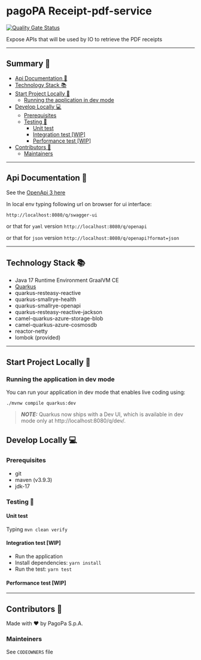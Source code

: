 # pagoPA Receipt-pdf-service

[![Quality Gate Status](https://sonarcloud.io/api/project_badges/measure?project=pagopa_pagopa-pdf-receipt-service&metric=alert_status)](https://sonarcloud.io/dashboard?id=pagopa_pagopa-pdf-receipt-service)

Expose APIs that will be used by IO to retrieve the PDF receipts

---

## Summary 📖

- [Api Documentation 📖](#api-documentation-)
- [Technology Stack 📚](#technology-stack-)
- [Start Project Locally 🚀](#start-project-locally-)
  * [Running the application in dev mode](#running-the-application-in-dev-mode)
- [Develop Locally 💻](#develop-locally-)
  * [Prerequisites](#prerequisites)
  * [Testing 🧪](#testing-)
    + [Unit test](#unit-test)
    + [Integration test [WIP]](#integration-test-wip)
    + [Performance test [WIP]](#performance-test-wip)
- [Contributors 👥](#contributors-)
  * [Maintainers](#maintainers)

---

## Api Documentation 📖

See
the [OpenApi 3 here](https://editor.swagger.io/?url=https://raw.githubusercontent.com/pagopa/pagopa-receipt-pdf-service/main/openapi/openapi.json)

In local env typing following url on browser for ui interface:

```http://localhost:8080/q/swagger-ui```

or that for `yaml` version ```http://localhost:8080/q/openapi```

or that for `json` version ```http://localhost:8080/q/openapi?format=json```

---

## Technology Stack 📚

- Java 17 Runtime Environment GraalVM CE
- [Quarkus](https://quarkus.io/)
- quarkus-resteasy-reactive
- quarkus-smallrye-health
- quarkus-smallrye-openapi
- quarkus-resteasy-reactive-jackson
- camel-quarkus-azure-storage-blob
- camel-quarkus-azure-cosmosdb
- reactor-netty
- lombok (provided)

---
## Start Project Locally 🚀

### Running the application in dev mode

You can run your application in dev mode that enables live coding using:

```shell script
./mvnw compile quarkus:dev
```

> **_NOTE:_**  Quarkus now ships with a Dev UI, which is available in dev mode only
> at http://localhost:8080/q/dev/.

## Develop Locally 💻

### Prerequisites

- git
- maven (v3.9.3)
- jdk-17

### Testing 🧪

#### Unit test

Typing `mvn clean verify`

#### Integration test [WIP]

- Run the application
- Install dependencies: `yarn install`
- Run the test: `yarn test`

#### Performance test [WIP]

---

## Contributors 👥

Made with ❤️ by PagoPa S.p.A.

### Mainteiners

See `CODEOWNERS` file
